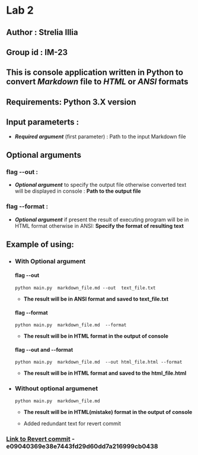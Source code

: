 # Lab 2

## Author : Strelia Illia

## Group id : IM-23

## This is console application written in Python to convert _Markdown_ file to _HTML_ or _ANSI_ formats

## Requirements: Python 3.X version

## Input parameterts :

- **_Required argument_** (first parameter) : Path to the input Markdown file

## Optional arguments

### flag --out :

- **_Optional argument_** to specify the output file otherwise converted text will be displayed in console : **Path to the output file**

### flag --format :

- **_Optional argument_** if present the result of executing program will be in HTML format otherwise in ANSI: **Specify the format of resulting text**

## Example of using:

- ### **With Optional argument**

  #### **flag --out**

  ```console
  python main.py  markdown_file.md --out  text_file.txt
  ```

  - **The result will be in ANSI format and saved to text_file.txt**

  #### **flag --format**

  ```console
  python main.py  markdown_file.md  --format
  ```

  - **The result will be in HTML format in the output of console**

  #### **flag --out and --format**

  ```console
  python main.py  markdown_file.md  --out html_file.html --format
  ```

  - **The result will be in HTML format and saved to the html_file.html**

- ### **Without optional argumenet**

  ```console
  python main.py  markdown_file.md
  ```

  - **The result will be in HTML(mistake) format in the output of console**

  - Added redundant text for revert commit

### [Link to Revert commit](https://github.com/Moriartymath/Lab-1/commit/e09040369e38e7443fd29d60dd7a216999cb0438) - e09040369e38e7443fd29d60dd7a216999cb0438
